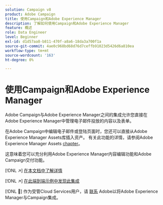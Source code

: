 ```yaml
---
solution: Campaign v8
product: Adobe Campaign
title: 使用Campaign和Adobe Experience Manager
description: 了解如何使用Campaign和Adobe Experience Manager
feature: 概述
role: Data Engineer
level: Beginner
exl-id: d1d57aa8-b811-470f-a8a6-18da3a700f1a
source-git-commit: 4ae0c968bd68d76d7ceffb91023d5426d6a810ea
workflow-type: tm+mt
source-wordcount: '163'
ht-degree: 0%

---
```


# 使用Campaign和Adobe Experience Manager

Adobe Campaign与Adobe Experience Manager之间的集成允许您直接在Adobe Experience Manager中管理电子邮件投放的内容以及表单。

在Adobe Campaign中编辑电子邮件或登陆页面时，您还可以直接从Adobe Experience Manager Assets库插入资产。 有关此功能的详情，请参阅Adobe Experience Manager Assets [chapter](https://experienceleague.adobe.com/docs/experience-manager-cloud-service/assets/overview.html)。

这意味着您可以充分利用Adobe Experience Manager内容编辑功能和Adobe Campaign交付功能。

[!DNL :arrow_upper_right:] [在本文档中了解详情](https://experienceleague.adobe.com/docs/experience-manager-65/administering/integration/campaignonpremise.html?lang=en#aem-and-adobe-campaign-integration-workflow)

[!DNL :arrow_upper_right:] [在此端到端示例中发现此集成](https://experienceleague.adobe.com/docs/campaign-classic/using/integrating-with-adobe-experience-cloud/adobe-experience-manager/creating-an-experience-manager-newsletter.html?lang=en#integrating-with-adobe-experience-cloud)

[!DNL :speech_balloon:] 作为受管Cloud Services用户，请 [联系](../start/campaign-faq.md#support) Adobe以将Adobe Experience Manager与Campaign集成。

